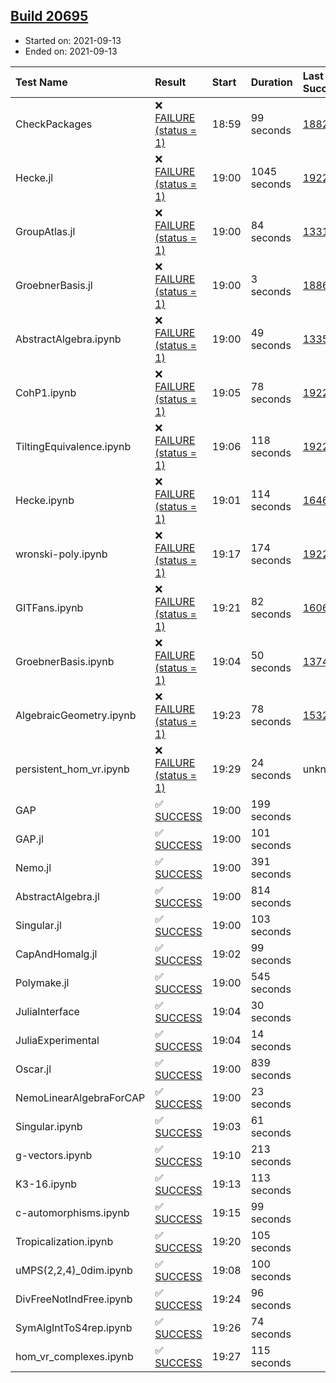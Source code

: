 ## [Build 20695](https://oscarci.mathematik.uni-kl.de/job/oscar/20695/)

* Started on: 2021-09-13
* Ended on: 2021-09-13

| Test Name    | Result | Start | Duration | Last Success | First Failure |
|:-------------|:-------|:------|:---------|:-------------|:--------------|
| CheckPackages | ❌ [FAILURE (status = 1)](https://oscarci.mathematik.uni-kl.de/job/oscar/20695/artifact/logs/build-20695/CheckPackages.log) | 18:59 | 99 seconds | [18822](https://oscarci.mathematik.uni-kl.de/job/oscar/18822/) | [18823](https://oscarci.mathematik.uni-kl.de/job/oscar/18823/) |
| Hecke.jl | ❌ [FAILURE (status = 1)](https://oscarci.mathematik.uni-kl.de/job/oscar/20695/artifact/logs/build-20695/Hecke.jl.log) | 19:00 | 1045 seconds | [19222](https://oscarci.mathematik.uni-kl.de/job/oscar/19222/) | [20152](https://oscarci.mathematik.uni-kl.de/job/oscar/20152/) |
| GroupAtlas.jl | ❌ [FAILURE (status = 1)](https://oscarci.mathematik.uni-kl.de/job/oscar/20695/artifact/logs/build-20695/GroupAtlas.jl.log) | 19:00 | 84 seconds | [13311](https://oscarci.mathematik.uni-kl.de/job/oscar/13311/) | [13312](https://oscarci.mathematik.uni-kl.de/job/oscar/13312/) |
| GroebnerBasis.jl | ❌ [FAILURE (status = 1)](https://oscarci.mathematik.uni-kl.de/job/oscar/20695/artifact/logs/build-20695/GroebnerBasis.jl.log) | 19:00 | 3 seconds | [18864](https://oscarci.mathematik.uni-kl.de/job/oscar/18864/) | [18865](https://oscarci.mathematik.uni-kl.de/job/oscar/18865/) |
| AbstractAlgebra.ipynb | ❌ [FAILURE (status = 1)](https://oscarci.mathematik.uni-kl.de/job/oscar/20695/artifact/logs/build-20695/AbstractAlgebra.ipynb.log) | 19:00 | 49 seconds | [13355](https://oscarci.mathematik.uni-kl.de/job/oscar/13355/) | [13356](https://oscarci.mathematik.uni-kl.de/job/oscar/13356/) |
| CohP1.ipynb | ❌ [FAILURE (status = 1)](https://oscarci.mathematik.uni-kl.de/job/oscar/20695/artifact/logs/build-20695/CohP1.ipynb.log) | 19:05 | 78 seconds | [19222](https://oscarci.mathematik.uni-kl.de/job/oscar/19222/) | [20152](https://oscarci.mathematik.uni-kl.de/job/oscar/20152/) |
| TiltingEquivalence.ipynb | ❌ [FAILURE (status = 1)](https://oscarci.mathematik.uni-kl.de/job/oscar/20695/artifact/logs/build-20695/TiltingEquivalence.ipynb.log) | 19:06 | 118 seconds | [19222](https://oscarci.mathematik.uni-kl.de/job/oscar/19222/) | [20152](https://oscarci.mathematik.uni-kl.de/job/oscar/20152/) |
| Hecke.ipynb | ❌ [FAILURE (status = 1)](https://oscarci.mathematik.uni-kl.de/job/oscar/20695/artifact/logs/build-20695/Hecke.ipynb.log) | 19:01 | 114 seconds | [16463](https://oscarci.mathematik.uni-kl.de/job/oscar/16463/) | [16464](https://oscarci.mathematik.uni-kl.de/job/oscar/16464/) |
| wronski-poly.ipynb | ❌ [FAILURE (status = 1)](https://oscarci.mathematik.uni-kl.de/job/oscar/20695/artifact/logs/build-20695/wronski-poly.ipynb.log) | 19:17 | 174 seconds | [19222](https://oscarci.mathematik.uni-kl.de/job/oscar/19222/) | [20152](https://oscarci.mathematik.uni-kl.de/job/oscar/20152/) |
| GITFans.ipynb | ❌ [FAILURE (status = 1)](https://oscarci.mathematik.uni-kl.de/job/oscar/20695/artifact/logs/build-20695/GITFans.ipynb.log) | 19:21 | 82 seconds | [16068](https://oscarci.mathematik.uni-kl.de/job/oscar/16068/) | [16069](https://oscarci.mathematik.uni-kl.de/job/oscar/16069/) |
| GroebnerBasis.ipynb | ❌ [FAILURE (status = 1)](https://oscarci.mathematik.uni-kl.de/job/oscar/20695/artifact/logs/build-20695/GroebnerBasis.ipynb.log) | 19:04 | 50 seconds | [13748](https://oscarci.mathematik.uni-kl.de/job/oscar/13748/) | [13749](https://oscarci.mathematik.uni-kl.de/job/oscar/13749/) |
| AlgebraicGeometry.ipynb | ❌ [FAILURE (status = 1)](https://oscarci.mathematik.uni-kl.de/job/oscar/20695/artifact/logs/build-20695/AlgebraicGeometry.ipynb.log) | 19:23 | 78 seconds | [15322](https://oscarci.mathematik.uni-kl.de/job/oscar/15322/) | [15323](https://oscarci.mathematik.uni-kl.de/job/oscar/15323/) |
| persistent_hom_vr.ipynb | ❌ [FAILURE (status = 1)](https://oscarci.mathematik.uni-kl.de/job/oscar/20695/artifact/logs/build-20695/persistent_hom_vr.ipynb.log) | 19:29 | 24 seconds | unknown | unknown |
| GAP | ✅ [SUCCESS](https://oscarci.mathematik.uni-kl.de/job/oscar/20695/artifact/logs/build-20695/GAP.log) | 19:00 | 199 seconds |  |  |
| GAP.jl | ✅ [SUCCESS](https://oscarci.mathematik.uni-kl.de/job/oscar/20695/artifact/logs/build-20695/GAP.jl.log) | 19:00 | 101 seconds |  |  |
| Nemo.jl | ✅ [SUCCESS](https://oscarci.mathematik.uni-kl.de/job/oscar/20695/artifact/logs/build-20695/Nemo.jl.log) | 19:00 | 391 seconds |  |  |
| AbstractAlgebra.jl | ✅ [SUCCESS](https://oscarci.mathematik.uni-kl.de/job/oscar/20695/artifact/logs/build-20695/AbstractAlgebra.jl.log) | 19:00 | 814 seconds |  |  |
| Singular.jl | ✅ [SUCCESS](https://oscarci.mathematik.uni-kl.de/job/oscar/20695/artifact/logs/build-20695/Singular.jl.log) | 19:00 | 103 seconds |  |  |
| CapAndHomalg.jl | ✅ [SUCCESS](https://oscarci.mathematik.uni-kl.de/job/oscar/20695/artifact/logs/build-20695/CapAndHomalg.jl.log) | 19:02 | 99 seconds |  |  |
| Polymake.jl | ✅ [SUCCESS](https://oscarci.mathematik.uni-kl.de/job/oscar/20695/artifact/logs/build-20695/Polymake.jl.log) | 19:00 | 545 seconds |  |  |
| JuliaInterface | ✅ [SUCCESS](https://oscarci.mathematik.uni-kl.de/job/oscar/20695/artifact/logs/build-20695/JuliaInterface.log) | 19:04 | 30 seconds |  |  |
| JuliaExperimental | ✅ [SUCCESS](https://oscarci.mathematik.uni-kl.de/job/oscar/20695/artifact/logs/build-20695/JuliaExperimental.log) | 19:04 | 14 seconds |  |  |
| Oscar.jl | ✅ [SUCCESS](https://oscarci.mathematik.uni-kl.de/job/oscar/20695/artifact/logs/build-20695/Oscar.jl.log) | 19:00 | 839 seconds |  |  |
| NemoLinearAlgebraForCAP | ✅ [SUCCESS](https://oscarci.mathematik.uni-kl.de/job/oscar/20695/artifact/logs/build-20695/NemoLinearAlgebraForCAP.log) | 19:00 | 23 seconds |  |  |
| Singular.ipynb | ✅ [SUCCESS](https://oscarci.mathematik.uni-kl.de/job/oscar/20695/artifact/logs/build-20695/Singular.ipynb.log) | 19:03 | 61 seconds |  |  |
| g-vectors.ipynb | ✅ [SUCCESS](https://oscarci.mathematik.uni-kl.de/job/oscar/20695/artifact/logs/build-20695/g-vectors.ipynb.log) | 19:10 | 213 seconds |  |  |
| K3-16.ipynb | ✅ [SUCCESS](https://oscarci.mathematik.uni-kl.de/job/oscar/20695/artifact/logs/build-20695/K3-16.ipynb.log) | 19:13 | 113 seconds |  |  |
| c-automorphisms.ipynb | ✅ [SUCCESS](https://oscarci.mathematik.uni-kl.de/job/oscar/20695/artifact/logs/build-20695/c-automorphisms.ipynb.log) | 19:15 | 99 seconds |  |  |
| Tropicalization.ipynb | ✅ [SUCCESS](https://oscarci.mathematik.uni-kl.de/job/oscar/20695/artifact/logs/build-20695/Tropicalization.ipynb.log) | 19:20 | 105 seconds |  |  |
| uMPS(2,2,4)_0dim.ipynb | ✅ [SUCCESS](https://oscarci.mathematik.uni-kl.de/job/oscar/20695/artifact/logs/build-20695/uMPS-2-2-4-_0dim.ipynb.log) | 19:08 | 100 seconds |  |  |
| DivFreeNotIndFree.ipynb | ✅ [SUCCESS](https://oscarci.mathematik.uni-kl.de/job/oscar/20695/artifact/logs/build-20695/DivFreeNotIndFree.ipynb.log) | 19:24 | 96 seconds |  |  |
| SymAlgIntToS4rep.ipynb | ✅ [SUCCESS](https://oscarci.mathematik.uni-kl.de/job/oscar/20695/artifact/logs/build-20695/SymAlgIntToS4rep.ipynb.log) | 19:26 | 74 seconds |  |  |
| hom_vr_complexes.ipynb | ✅ [SUCCESS](https://oscarci.mathematik.uni-kl.de/job/oscar/20695/artifact/logs/build-20695/hom_vr_complexes.ipynb.log) | 19:27 | 115 seconds |  |  |
